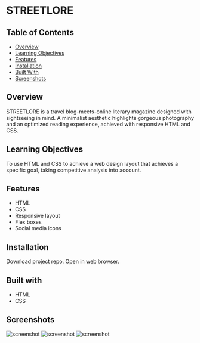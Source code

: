 # STREETLORE

## Table of Contents

* [Overview](#overview)
* [Learning Objectives](#learning-objectives)
* [Features](#features)
* [Installation](#installation)
* [Built With](#built-with)
* [Screenshots](#screenshots)

## Overview

STREETLORE is a travel blog-meets-online literary magazine designed with sightseeing in mind. A minimalist aesthetic highlights gorgeous photography and an optimized reading experience, achieved with responsive HTML and CSS. 

## Learning Objectives

To use HTML and CSS to achieve a web design layout that achieves a specific goal, taking competitive analysis into account.

## Features

* HTML
* CSS
* Responsive layout
* Flex boxes
* Social media icons

## Installation

Download project repo. Open in web browser.

## Built with

* HTML
* CSS

## Screenshots

![screenshot](https://github.com/leiacarts/streetlore/blob/master/streetlore1.png)
![screenshot](https://github.com/leiacarts/streetlore/blob/master/streetlore2.png)
![screenshot](https://github.com/leiacarts/streetlore/blob/master/streetlore3.png)
